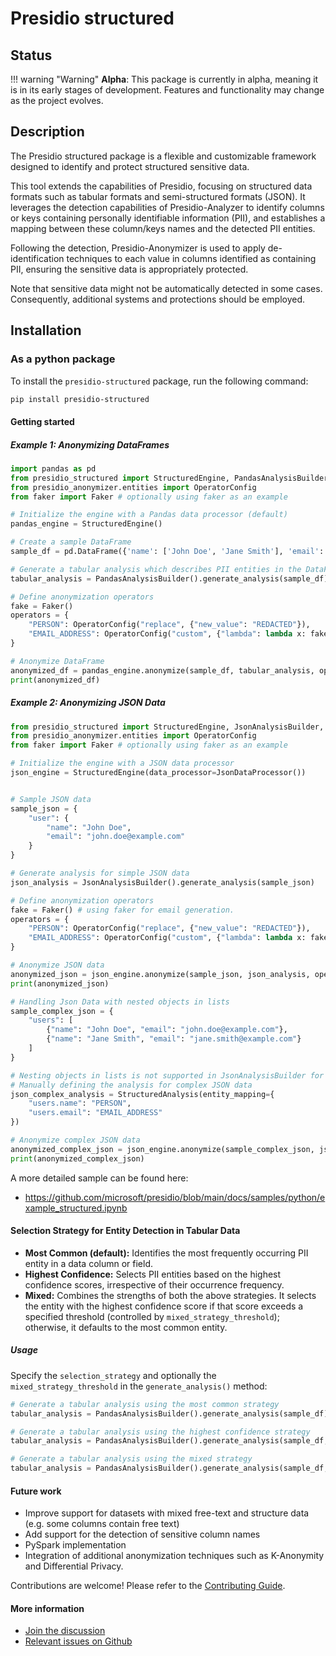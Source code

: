 # Presidio structured

## Status

!!! warning "Warning"
    **Alpha**: This package is currently in alpha, meaning it is in its early stages of development. Features and functionality may change as the project evolves.

## Description

The Presidio structured package is a flexible and customizable framework designed to identify and protect structured sensitive data.

This tool extends the capabilities of Presidio, focusing on structured data formats such as tabular formats and semi-structured formats (JSON).
It leverages the detection capabilities of Presidio-Analyzer to identify columns or keys containing personally identifiable information (PII), and establishes a mapping between these column/keys names and the detected PII entities.

Following the detection, Presidio-Anonymizer is used to apply de-identification techniques
to each value in columns identified as containing PII, ensuring the sensitive data is appropriately protected.

Note that sensitive data might not be automatically detected in some cases. Consequently, additional systems and protections should be employed.

## Installation

### As a python package

To install the `presidio-structured` package, run the following command:

```sh
pip install presidio-structured
```

#### Getting started

##### Example 1: Anonymizing DataFrames

```python
import pandas as pd
from presidio_structured import StructuredEngine, PandasAnalysisBuilder
from presidio_anonymizer.entities import OperatorConfig
from faker import Faker # optionally using faker as an example

# Initialize the engine with a Pandas data processor (default)
pandas_engine = StructuredEngine()

# Create a sample DataFrame
sample_df = pd.DataFrame({'name': ['John Doe', 'Jane Smith'], 'email': ['john.doe@example.com', 'jane.smith@example.com']})

# Generate a tabular analysis which describes PII entities in the DataFrame.
tabular_analysis = PandasAnalysisBuilder().generate_analysis(sample_df)

# Define anonymization operators
fake = Faker()
operators = {
    "PERSON": OperatorConfig("replace", {"new_value": "REDACTED"}),
    "EMAIL_ADDRESS": OperatorConfig("custom", {"lambda": lambda x: fake.safe_email()})
}

# Anonymize DataFrame
anonymized_df = pandas_engine.anonymize(sample_df, tabular_analysis, operators=operators)
print(anonymized_df)
```

##### Example 2: Anonymizing JSON Data

```python
from presidio_structured import StructuredEngine, JsonAnalysisBuilder, StructuredAnalysis, JsonDataProcessor
from presidio_anonymizer.entities import OperatorConfig
from faker import Faker # optionally using faker as an example

# Initialize the engine with a JSON data processor
json_engine = StructuredEngine(data_processor=JsonDataProcessor())


# Sample JSON data
sample_json = {
    "user": {
        "name": "John Doe",
        "email": "john.doe@example.com"
    }
}

# Generate analysis for simple JSON data
json_analysis = JsonAnalysisBuilder().generate_analysis(sample_json)

# Define anonymization operators
fake = Faker() # using faker for email generation.
operators = {
    "PERSON": OperatorConfig("replace", {"new_value": "REDACTED"}),
    "EMAIL_ADDRESS": OperatorConfig("custom", {"lambda": lambda x: fake.safe_email()})
}

# Anonymize JSON data
anonymized_json = json_engine.anonymize(sample_json, json_analysis, operators=operators)
print(anonymized_json)

# Handling Json Data with nested objects in lists
sample_complex_json = {
    "users": [
        {"name": "John Doe", "email": "john.doe@example.com"},
        {"name": "Jane Smith", "email": "jane.smith@example.com"}
    ]
}

# Nesting objects in lists is not supported in JsonAnalysisBuilder for now,
# Manually defining the analysis for complex JSON data
json_complex_analysis = StructuredAnalysis(entity_mapping={
    "users.name": "PERSON",
    "users.email": "EMAIL_ADDRESS"
})

# Anonymize complex JSON data
anonymized_complex_json = json_engine.anonymize(sample_complex_json, json_complex_analysis, operators=operators)
print(anonymized_complex_json)
```

A more detailed sample can be found here:

- <https://github.com/microsoft/presidio/blob/main/docs/samples/python/example_structured.ipynb>

#### Selection Strategy for Entity Detection in Tabular Data

- **Most Common (default):**  Identifies the most frequently occurring PII entity in a data column or field.
- **Highest Confidence:**  Selects PII entities based on the highest confidence scores, irrespective of their occurrence frequency.
- **Mixed:**  Combines the strengths of both the above strategies. It selects the entity with the highest confidence score if that score exceeds a specified threshold (controlled by `mixed_strategy_threshold`); otherwise, it defaults to the most common entity.

##### Usage

Specify the `selection_strategy` and optionally the `mixed_strategy_threshold` in the `generate_analysis()` method:

```python
# Generate a tabular analysis using the most common strategy
tabular_analysis = PandasAnalysisBuilder().generate_analysis(sample_df)

# Generate a tabular analysis using the highest confidence strategy
tabular_analysis = PandasAnalysisBuilder().generate_analysis(sample_df, selection_strategy="highest_confidence")

# Generate a tabular analysis using the mixed strategy
tabular_analysis = PandasAnalysisBuilder().generate_analysis(sample_df, selection_strategy="mixed", mixed_strategy_threshold=0.75)
```

#### Future work

- Improve support for datasets with mixed free-text and structure data (e.g. some columns contain free text)
- Add support for the detection of sensitive column names
- PySpark implementation
- Integration of additional anonymization techniques such as K-Anonymity and Differential Privacy.

Contributions are welcome! Please refer to the [Contributing Guide](https://github.com/microsoft/presidio/blob/main/CONTRIBUTING.md).

#### More information

- [Join the discussion](https://github.com/microsoft/presidio/discussions?discussions_q=structured)
- [Relevant issues on Github](https://github.com/microsoft/presidio/issues?q=is%3Aissue+label%3Astructured-data)
